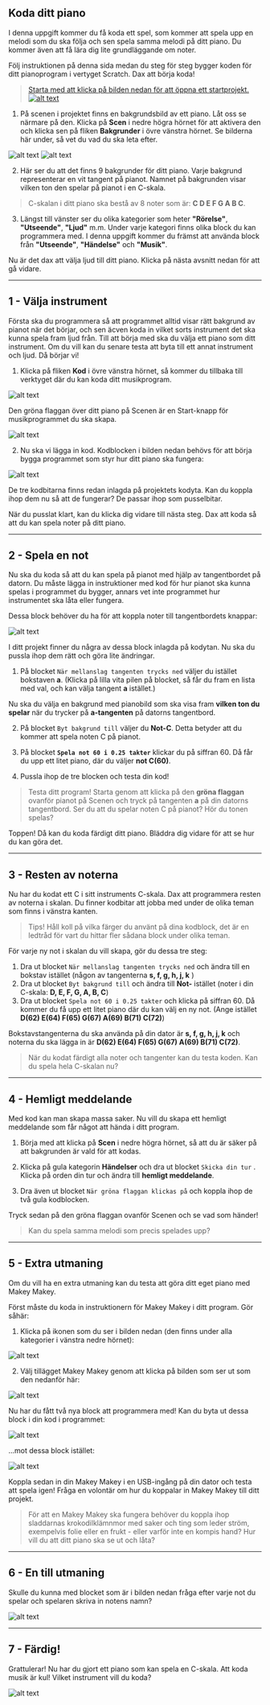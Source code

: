 ## Koda ditt piano
I denna uppgift kommer du få koda ett spel, som kommer att spela upp en melodi som du ska följa och sen spela samma melodi på ditt piano. Du kommer även att få lära dig lite grundläggande om noter. 

Följ instruktionen på denna sida medan du steg för steg bygger koden för ditt pianoprogram i vertyget Scratch. Dax att börja koda!

> <a href="https://scratch.mit.edu/projects/311971291/editor/">Starta med att klicka på bilden nedan för att öppna ett startprojekt.
![alt text](bilder/bild_piano_startbild.png)</a>


01. På scenen i projektet finns en bakgrundsbild av ett piano. Låt oss se närmare på den. Klicka på **Scen** i nedre högra hörnet för att aktivera den och klicka sen på fliken **Bakgrunder** i övre vänstra hörnet. Se bilderna här under, så vet du vad du ska leta efter.

![alt text](bilder/bild_scen.png)    ![alt text](bilder/bild_flik_bakgrunder.png)


02. Här ser du att det finns 9 bakgrunder för ditt piano. Varje bakgrund representerar en vit tangent på pianot. Namnet på bakgrunden visar  vilken ton den spelar på pianot i en C-skala.


> C-skalan i ditt piano ska bestå av 8 noter som är: **C D E F G A B C**.


03. Längst till vänster ser du olika kategorier som heter **"Rörelse"**, **"Utseende"**, **"Ljud"** m.m. Under varje kategori finns olika block du kan programmera med. I denna uppgift kommer du främst att använda block från **"Utseende"**, **"Händelse"** och **"Musik"**.


Nu är det dax att välja ljud till ditt piano. Klicka på nästa avsnitt nedan för att gå vidare.

---

## 1 - Välja instrument

Första ska du programmera så att programmet alltid visar rätt bakgrund av pianot när det börjar, och sen äcven koda in vilket sorts instrument det ska kunna spela fram ljud från. Till att börja med ska du välja ett piano som ditt instrument. 
Om du vill kan du senare testa att byta till ett annat instrument och ljud. 
Då börjar vi! 

01. Klicka på fliken **Kod** i övre vänstra hörnet, så kommer du tillbaka till verktyget där du kan koda ditt musikprogram.

![alt text](bilder/bild_flik_kod.png)

Den gröna flaggan över ditt piano på Scenen är en Start-knapp för musikprogrammet du ska skapa.

![alt text](bilder/bild_grön_flagga.png)


02. Nu ska vi lägga in kod. Kodblocken i bilden nedan behövs för att börja bygga programmet som styr hur ditt piano ska fungera:

![alt text](bilder/startblock.PNG)

De tre kodbitarna finns redan inlagda på projektets kodyta. Kan du koppla ihop dem nu så att de fungerar? De passar ihop som pusselbitar.


När du pusslat klart, kan du klicka dig vidare till nästa steg. 
Dax att koda så att du kan spela noter på ditt piano.

---

## 2 - Spela en not

Nu ska du koda så att du kan spela på pianot med hjälp av tangentbordet på datorn. Du måste lägga in instruktioner med kod för hur pianot ska kunna spelas i programmet du bygger, annars vet inte programmet hur instrumentet ska låta eller fungera.

Dessa block behöver du ha för att koppla noter till tangentbordets knappar:

![alt text](bilder/spela-not-block.PNG)

I ditt projekt finner du några av dessa block inlagda på kodytan. Nu ska du pussla ihop dem rätt och göra lite ändringar. 

01. På blocket ``` När mellanslag tangenten trycks ned ``` väljer du istället bokstaven **a**. (Klicka på lilla vita pilen på blocket, så får du fram en lista med val, och kan välja tangent **a** istället.)

Nu ska du välja en bakgrund med pianobild som ska visa fram **vilken ton du spelar** när du trycker på **a-tangenten** på datorns tangentbord.

02. På blocket ``` Byt bakgrund till ``` väljer du **Not-C**. Detta betyder att du kommer att spela noten C på pianot.

03. På blocket **``` Spela not 60 i 0.25 takter ```** klickar du på siffran 60. Då får du upp ett litet piano, där du väljer **not C(60)**. 

04. Pussla ihop de tre blocken och testa din kod!

> Testa ditt program! Starta genom att klicka på den **gröna flaggan** ovanför pianot på Scenen och tryck på tangenten **a** på din datorns tangentbord. Ser du att du spelar noten C på pianot? Hör du tonen spelas?

Toppen! Då kan du koda färdigt ditt piano. Bläddra dig vidare för att se hur du kan göra det.

---

## 3 - Resten av noterna

Nu har du kodat ett C i sitt instruments C-skala. Dax att programmera resten av noterna i skalan. Du finner kodbitar att jobba med under de olika teman som finns i vänstra kanten. 

> Tips! Håll koll på vilka färger du använt på dina kodblock, det är en ledtråd för vart du hittar fler sådana block under olika teman.

För varje ny not i skalan du vill skapa, gör du dessa tre steg:

01. Dra ut blocket ``` När mellanslag tangenten trycks ned ``` och ändra till en bokstav istället (någon av tangenterna **s, f, g, h, j, k** )
02. Dra ut blocket ``` Byt bakgrund till ``` och ändra till **Not-** istället (noter i din C-skala: **D, E, F, G, A, B, C**)
04. Dra ut blocket ``` Spela not 60 i 0.25 takter ``` och klicka på siffran 60. Då kommer du få upp ett litet piano där du kan välj en ny not. (Ange istället **D(62) E(64) F(65) G(67) A(69) B(71) C(72)**)

Bokstavstangenterna du ska använda på din dator är **s, f, g, h, j, k** och noterna du ska lägga in är **D(62) E(64) F(65) G(67) A(69) B(71) C(72)**.	

> När du kodat färdigt alla noter och tangenter kan du testa koden. Kan du spela hela C-skalan nu?

---

## 4 - Hemligt meddelande
Med kod kan man skapa massa saker. Nu vill du skapa ett hemligt meddelande som får något att hända i ditt program. 

01. Börja med att klicka på **Scen** i nedre högra hörnet, så att du är säker på att bakgrunden är vald för att kodas. 

02. Klicka på gula kategorin **Händelser** och dra ut blocket ``` Skicka din tur ``` . Klicka på orden din tur och ändra till **hemligt meddelande**. 

03. Dra även ut blocket ``` När gröna flaggan klickas på ``` och koppla ihop de två gula kodblocken. 

Tryck sedan på den gröna flaggan ovanför Scenen och se vad som händer!

> Kan du spela samma melodi som precis spelades upp?

---

## 5 - Extra utmaning

Om du vill ha en extra utmaning kan du testa att göra ditt eget piano med Makey Makey.

Först måste du koda in instruktionern för Makey Makey i ditt program. Gör såhär:

01. Klicka på ikonen som du ser i bilden nedan (den finns under alla kategorier i vänstra nedre hörnet):

![alt text](bilder/fler-block.PNG)

02. Välj tillägget Makey Makey genom att klicka på bilden som ser ut som den nedanför här:

![alt text](bilder/makey-makey.PNG)

Nu har du fått två nya block att programmera med! Kan du byta ut dessa block i din kod i programmet:

![alt text](bilder/tangent-trycks-ned-block.PNG)

...mot dessa block istället:

![alt text](bilder/makey-block.PNG)

Koppla sedan in din Makey Makey i en USB-ingång på din dator och testa att spela igen! Fråga en volontär om hur du koppalar in Makey Makey till ditt projekt. 

> För att en Makey Makey ska fungera behöver du koppla ihop sladdarnas krokodilklämnmor med saker och ting som leder ström, exempelvis folie eller en frukt - eller varför inte en kompis hand? Hur vill du att ditt piano ska se ut och låta?

---

## 6 - En till utmaning

Skulle du kunna med blocket som är i bilden nedan fråga efter varje not du spelar och spelaren skriva in notens namn?

![alt text](bilder/fraga-block.PNG)
 
---

## 7 - Färdig!

Grattulerar! Nu har du gjort ett piano som kan spela en C-skala. Att koda musik är kul! Vilket instrument vill du koda?

![alt text](bilder/bild_piano_startbild.png)


